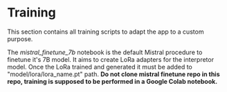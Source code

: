 # Training

This section contains all training scripts to adapt the app to a custom purpose.  

The *mistral_finetune_7b* notebook is the default Mistral procedure to finetune it's 7B model. It aims to create LoRa adapters for the interpretor model. Once the LoRa trained and generated it must be added to "model/lora/lora_name.pt" path.
**Do not clone mistral finetune repo in this repo, training is supposed to be performed in a Google Colab notebook.**